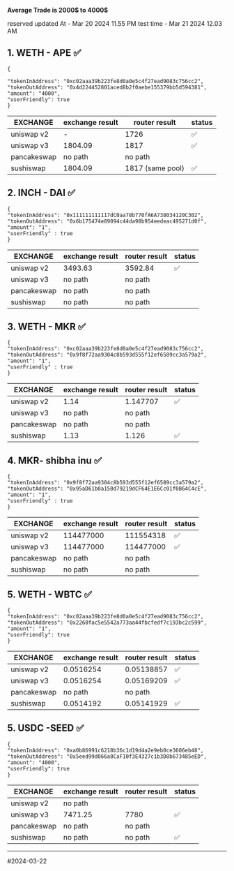 **Average Trade is 2000$ to 4000$**

reserved updated At - Mar 20 2024 11.55 PM
test time - Mar 21 2024 12.03 AM

## 1. WETH - APE ✅

```
{

"tokenInAddress": "0xc02aaa39b223fe8d0a0e5c4f27ead9083c756cc2",
"tokenOutAddress": "0x4d224452801aced8b2f0aebe155379bb5d594381",
"amount": "4000",
"userFriendly": true
}

```

| EXCHANGE    | exchange result | router result    | status |
| ----------- | --------------- | ---------------- | ------ |
| uniswap v2  | -               | 1726             | ✅     |
| uniswap v3  | 1804.09         | 1817             | ✅     |
| pancakeswap | no path         | no path          |        |
| sushiswap   | 1804.09         | 1817 (same pool) | ✅     |

## 2. INCH - DAI ✅

```
{
"tokenInAddress": "0x111111111117dC0aa78b770fA6A738034120C302",
"tokenOutAddress": "0x6b175474e89094c44da98b954eedeac495271d0f",
"amount": "1",
"userFriendly" : true
}

```

| EXCHANGE    | exchange result | router result | status |
| ----------- | --------------- | ------------- | ------ |
| uniswap v2  | 3493.63         | 3592.84       | ✅     |
| uniswap v3  | no path         | no path       |        |
| pancakeswap | no path         | no path       |        |
| sushiswap   | no path         | no path       |        |

## 3. WETH - MKR ✅

```
{
"tokenInAddress": "0xc02aaa39b223fe8d0a0e5c4f27ead9083c756cc2",
"tokenOutAddress": "0x9f8f72aa9304c8b593d555f12ef6589cc3a579a2",
"amount": "1",
"userFriendly" : true
}
```

| EXCHANGE    | exchange result | router result | status |
| ----------- | --------------- | ------------- | ------ |
| uniswap v2  | 1.14            | 1.147707      | ✅     |
| uniswap v3  | no path         | no path       |        |
| pancakeswap | no path         | no path       |        |
| sushiswap   | 1.13            | 1.126         | ✅     |

## 4. MKR- shibha inu ✅

```
{
"tokenInAddress": "0x9f8f72aa9304c8b593d555f12ef6589cc3a579a2",
"tokenOutAddress": "0x95aD61b0a150d79219dCF64E1E6Cc01f0B64C4cE",
"amount": "1",
"userFriendly" : true
}
```

| EXCHANGE    | exchange result | router result | status |
| ----------- | --------------- | ------------- | ------ |
| uniswap v2  | 114477000       | 111554318     | ✅     |
| uniswap v3  | 114477000       | 114477000     | ✅     |
| pancakeswap | no path         | no path       |        |
| sushiswap   | no path         | no path       |        |

## 5. WETH - WBTC ✅

```
{
"tokenInAddress": "0xc02aaa39b223fe8d0a0e5c4f27ead9083c756cc2",
"tokenOutAddress": "0x2260fac5e5542a773aa44fbcfedf7c193bc2c599",
"amount": "1",
"userFriendly": true
}
```

| EXCHANGE    | exchange result | router result | status |
| ----------- | --------------- | ------------- | ------ |
| uniswap v2  | 0.0516254       | 0.05138857    | ✅     |
| uniswap v3  | 0.0516254       | 0.05169209    | ✅     |
| pancakeswap | no path         | no path       |        |
| sushiswap   | 0.0514192       | 0.05141929    | ✅     |

## 5. USDC -SEED ✅

```
{
"tokenInAddress": "0xa0b86991c6218b36c1d19d4a2e9eb0ce3606eb48",
"tokenOutAddress": "0x5eed99d066a8CaF10f3E4327c1b3D8b673485eED",
"amount": "4000",
"userFriendly": true
}
```

| EXCHANGE    | exchange result | router result | status |
| ----------- | --------------- | ------------- | ------ |
| uniswap v2  | no path         |               |        |
| uniswap v3  | 7471.25         | 7780          | ✅      |
| pancakeswap | no path         | no path       |        |
| sushiswap   | no path         | no path       | ✅      |


---

#2024-03-22

